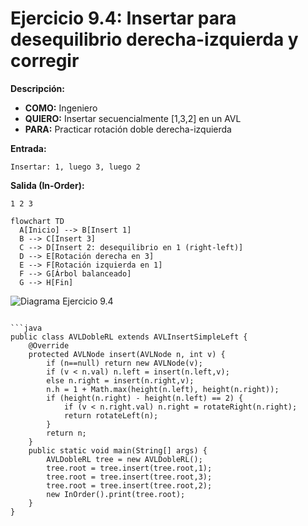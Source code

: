 # Ejercicio 9.4: Insertar para desequilibrio derecha-izquierda y corregir   
**Descripción:**  
- **COMO:** Ingeniero  
- **QUIERO:** Insertar secuencialmente [1,3,2] en un AVL  
- **PARA:** Practicar rotación doble derecha-izquierda  

**Entrada:**  
```
Insertar: 1, luego 3, luego 2
```

**Salida (In-Order):**  
```
1 2 3
```

```mermaid
flowchart TD
  A[Inicio] --> B[Insert 1]  
  B --> C[Insert 3]  
  C --> D[Insert 2: desequilibrio en 1 (right-left)]  
  D --> E[Rotación derecha en 3]  
  E --> F[Rotación izquierda en 1]  
  F --> G[Árbol balanceado]  
  G --> H[Fin]
```

![Diagrama Ejercicio 9.4](diagram4.png)
```

```java
public class AVLDobleRL extends AVLInsertSimpleLeft {
    @Override
    protected AVLNode insert(AVLNode n, int v) {
        if (n==null) return new AVLNode(v);
        if (v < n.val) n.left = insert(n.left,v);
        else n.right = insert(n.right,v);
        n.h = 1 + Math.max(height(n.left), height(n.right));
        if (height(n.right) - height(n.left) == 2) {
            if (v < n.right.val) n.right = rotateRight(n.right);
            return rotateLeft(n);
        }
        return n;
    }
    public static void main(String[] args) {
        AVLDobleRL tree = new AVLDobleRL();
        tree.root = tree.insert(tree.root,1);
        tree.root = tree.insert(tree.root,3);
        tree.root = tree.insert(tree.root,2);
        new InOrder().print(tree.root);
    }
}
```

